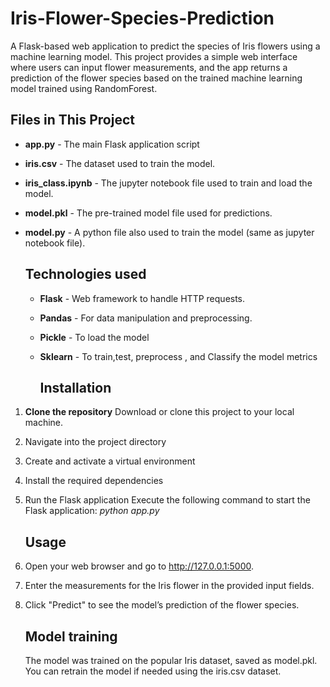 # Iris-Flower-Species-Prediction
A Flask-based web application to predict the species of Iris flowers using a machine learning model.
This project provides a simple web interface where users can input flower measurements, and the app returns a prediction of the flower species based on the trained machine learning model trained using RandomForest.

## Files in This Project
+ **app.py** - The main Flask application script
+ **iris.csv** - The dataset used to train the model.
+ **iris_class.ipynb** - The jupyter notebook file used to train and load the model.
+ **model.pkl** - The pre-trained model file used for predictions.
+ **model.py** - A python file also used to train the model (same as jupyter notebook file).

  ## Technologies used
  + **Flask** - Web framework to handle  HTTP requests.
  + **Pandas** - For data manipulation and preprocessing.
  + **Pickle** - To load the model
  + **Sklearn** - To train,test, preprocess , and Classify the model metrics

    ## Installation
1. **Clone the repository**
   Download or clone this project to your local machine.
2. Navigate into the project directory
3. Create and activate a virtual environment
4. Install the required dependencies 
5. Run the Flask application
   Execute the following command to start the Flask application:
   _python app.py_

   ## Usage
1. Open your web browser and go to http://127.0.0.1:5000.
2. Enter the measurements for the Iris flower in the provided input fields.
3. Click "Predict" to see the model’s prediction of the flower species.

   ## Model training
   The model was trained on the popular Iris dataset, saved as model.pkl. You can retrain the model if needed using the iris.csv dataset.
